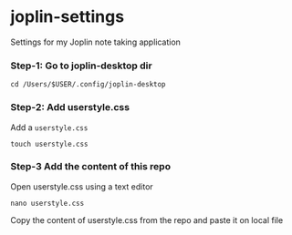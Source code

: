 # joplin-settings
Settings for my Joplin note taking application

### Step-1: Go to joplin-desktop dir
```
cd /Users/$USER/.config/joplin-desktop
```

### Step-2: Add userstyle.css
Add a `userstyle.css` 

```
touch userstyle.css
```

### Step-3 Add the content of this repo
Open userstyle.css using a text editor

```
nano userstyle.css
```

Copy the content of userstyle.css from the repo and paste it on local file
